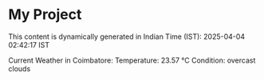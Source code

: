 # My Project

This content is dynamically generated in Indian Time (IST): 2025-04-04 02:42:17 IST


Current Weather in Coimbatore:
Temperature: 23.57 °C
Condition: overcast clouds
